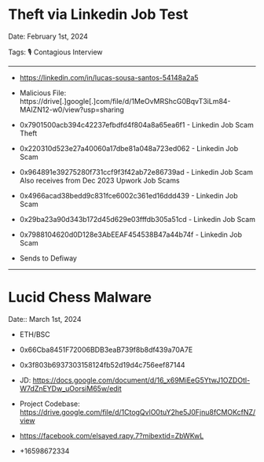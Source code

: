 # Theft via Linkedin Job Test

Date: February 1st, 2024

Tags: 🎙️ Contagious Interview

---

- https://linkedin.com/in/lucas-sousa-santos-54148a2a5

- Malicious File: https://drive[.]google[.]com/file/d/1MeOvMRShcG0BqvT3iLm84-MAIZN12-w0/view?usp=sharing

- 0x7901500acb394c42237efbdfd4f804a8a65ea6f1 - Linkedin Job Scam Theft

- 0x220310d523e27a40060a17dbe81a048a723ed062 - Linkedin Job Scam

- 0x964891e39275280f731ccf9f3f42ab72e86739ad - Linkedin Job Scam Also receives from Dec 2023 Upwork Job Scams

- 0x4966acad38bedd9c831fce6002c361ed16ddd439 - Linkedin Job Scam

- 0x29ba23a90d343b172d45d629e03fffdb305a51cd - Linkedin Job Scam

- 0x7988104620d0D128e3AbEEAF454538B47a44b74f - Linkedin Job Scam

- Sends to Defiway


---

# Lucid Chess Malware

Date:: March 1st, 2024

- ETH/BSC

- 0x66Cba8451F72006BDB3eaB739f8b8df439a70A7E

- 0x3f803b6937303158124fb52d19d4c756eef87144

- JD: https://docs.google.com/document/d/16_x69MiEeG5YtwJ1OZDOtl-W7dZnEYDw_uOorsiM65w/edit

- Project Codebase: https://drive.google.com/file/d/1CtogQvlO0tuY2he5J0Fjnu8fCMOKcfNZ/view

- https://facebook.com/elsayed.rapy.7?mibextid=ZbWKwL

- +16598672334
